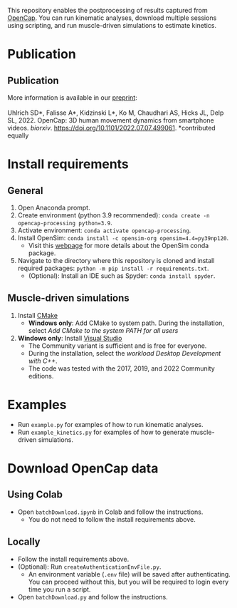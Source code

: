 This repository enables the postprocessing of results captured from [OpenCap](opencap.ai). You can run kinematic analyses, download multiple sessions using scripting, and run muscle-driven simulations to estimate kinetics.

# Publication
## Publication
More information is available in our [preprint](https://www.biorxiv.org/content/10.1101/2022.07.07.499061v1): <br> <br>
Uhlrich SD*, Falisse A*, Kidzinski L*, Ko M, Chaudhari AS, Hicks JL, Delp SL, 2022. OpenCap: 3D human movement dynamics from smartphone videos. _biorxiv_. https://doi.org/10.1101/2022.07.07.499061. *contributed equally

# Install requirements
## General
1. Open Anaconda prompt.
2. Create environment (python 3.9 recommended): `conda create -n opencap-processing python=3.9`.
3. Activate environment: `conda activate opencap-processing`.
4. Install OpenSim: `conda install -c opensim-org opensim=4.4=py39np120`.
    - Visit this [webpage](https://simtk-confluence.stanford.edu:8443/display/OpenSim/Conda+Package) for more details about the OpenSim conda package.
5. Navigate to the directory where this repository is cloned and install required packages: `python -m pip install -r requirements.txt`.
    - (Optional): Install an IDE such as Spyder: `conda install spyder`.
    
## Muscle-driven simulations
1. Install [CMake](https://cmake.org/download/)
    - **Windows only**: Add CMake to system path. During the installation, select *Add CMake to the system PATH for all users*
2. **Windows only**: Install [Visual Studio](https://visualstudio.microsoft.com/downloads/)
    - The Community variant is sufficient and is free for everyone.
    - During the installation, select the *workload Desktop Development with C++*.
    - The code was tested with the 2017, 2019, and 2022 Community editions.
    
# Examples
- Run `example.py` for examples of how to run kinematic analyses.
- Run `example_kinetics.py` for examples of how to generate muscle-driven simulations.

# Download OpenCap data

## Using Colab
- Open `batchDownload.ipynb` in Colab and follow the instructions.
    - You do not need to follow the install requirements above.

## Locally
- Follow the install requirements above.
- (Optional): Run `createAuthenticationEnvFile.py`.
    - An environment variable (`.env` file) will be saved after authenticating. You can proceed without this, but you will be required to login every time you run a script.
- Open `batchDownload.py` and follow the instructions.
